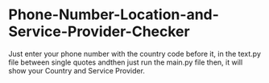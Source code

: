 # Phone-Number-Location-and-Service-Provider-Checker
Just enter your phone number with the country code before it, in the text.py file between single quotes andthen just run the main.py file then, it will show your Country and Service Provider.

